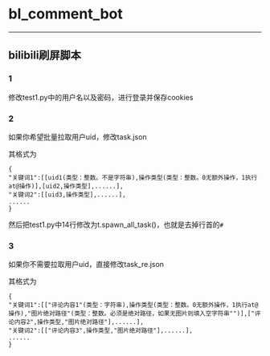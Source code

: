 # bl_comment_bot

_______________________

## bilibili刷屏脚本

### 1

修改test1.py中的用户名以及密码，进行登录并保存cookies

### 2

如果你希望批量拉取用户uid，修改task.json

其格式为

```
{
"关键词1":[[uid1(类型：整数。不是字符串),操作类型(类型：整数。0无额外操作，1执行at@操作)],[uid2,操作类型],......],
"关键词2":[[uid3,操作类型],......],
......
}
```

然后把test1.py中14行修改为t.spawn_all_task()，也就是去掉行首的```#```

### 3

如果你不需要拉取用户uid，直接修改task_re.json

其格式为

```
{
"关键词1":[["评论内容1"(类型：字符串),操作类型(类型：整数。0无额外操作，1执行at@操作),"图片绝对路径"(类型：整数。必须是绝对路径，如果无图片则填入空字符串"")],["评论内容2",操作类型,"图片绝对路径"],......],
"关键词2":[["评论内容3",操作类型,"图片绝对路径"],......],
......
}
```
